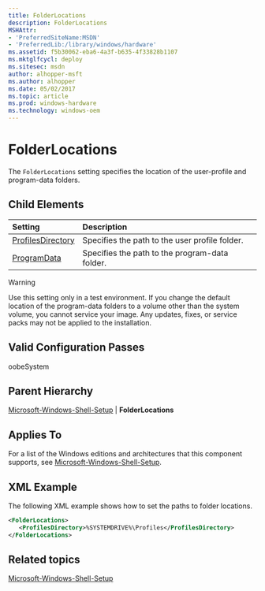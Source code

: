 ```yaml
---
title: FolderLocations
description: FolderLocations
MSHAttr:
- 'PreferredSiteName:MSDN'
- 'PreferredLib:/library/windows/hardware'
ms.assetid: f5b30062-eba6-4a3f-b635-4f33828b1107
ms.mktglfcycl: deploy
ms.sitesec: msdn
author: alhopper-msft
ms.author: alhopper
ms.date: 05/02/2017
ms.topic: article
ms.prod: windows-hardware
ms.technology: windows-oem
---
```

# FolderLocations

The `FolderLocations` setting specifies the location of the user-profile and program-data folders.

## Child Elements

| Setting                 | Description                                                                           |
|:------------------------|:--------------------------------------------------------------------------------------|
| [ProfilesDirectory](microsoft-windows-shell-setup-folderlocations-profilesdirectory.md) | Specifies the path to the user profile folder. |
| [ProgramData](microsoft-windows-shell-setup-folderlocations-programdata.md) | Specifies the path to the program-data folder. |

> [!Warning]
> Use this setting only in a test environment. If you change the default location of the program-data folders to a volume other than the system volume, you cannot service your image. Any updates, fixes, or service packs may not be applied to the installation.

## Valid Configuration Passes

oobeSystem

## Parent Hierarchy

[Microsoft-Windows-Shell-Setup](microsoft-windows-shell-setup.md) | **FolderLocations**

## Applies To

For a list of the Windows editions and architectures that this component supports, see [Microsoft-Windows-Shell-Setup](microsoft-windows-shell-setup.md).

## XML Example

The following XML example shows how to set the paths to folder locations.

```XML
<FolderLocations>
   <ProfilesDirectory>%SYSTEMDRIVE%\Profiles</ProfilesDirectory>
</FolderLocations>
```

## Related topics

[Microsoft-Windows-Shell-Setup](microsoft-windows-shell-setup.md)
